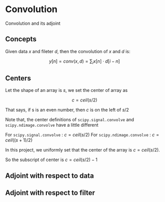 # Convolution

Convolution and its adjoint

## Concepts

Given data $x$ and fileter $d$, then the convolution of $x$ and $d$ is:

$$
y[n] = conv(x, d) = \sum_i x[n] \cdot d[i-n]
$$

## Centers

Let the shape of an array is $s$, we set the center of array as

$$
c = ceil(s / 2)
$$

That says, if s is an even number, then $c$ is on the left of $s/2$

Note that, the center definitions of `scipy.signal.convolve` and `scipy.ndimage.convolve` have a little different

For `scipy.signal.convolve` : $c = ceil(s / 2)$
For `scipy.ndimage.convolve` : $c = ceil((s + 1) / 2)$

In this project, we uniformly set that the center of the array is $c = ceil(s / 2)$.

So the subscript of center is $c = ceil(s / 2) - 1$

## Adjoint with respect to data

## Adjoint with respect to filter
